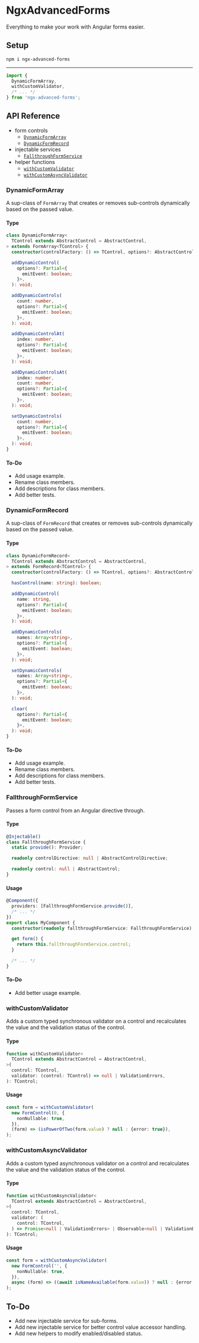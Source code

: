 # NgxAdvancedForms

Everything to make your work with Angular forms easier.

## Setup

```sh
npm i ngx-advanced-forms
```

---

```ts
import {
  DynamicFormArray,
  withCustomValidator,
  /* ... */
} from 'ngx-advanced-forms';
```

## API Reference

- form controls
  - [`DynamicFormArray`](#dynamicformarray)
  - [`DynamicFormRecord`](#dynamicformrecord)
- injectable services
  - [`FallthroughFormService`](#fallthroughformservice)
- helper functions
  - [`withCustomValidator`](#withcustomvalidator)
  - [`withCustomAsyncValidator`](#withcustomasyncvalidator)

### DynamicFormArray

A sup-class of `FormArray` that creates or removes sub-controls dynamically based on the passed value.

#### Type

```ts
class DynamicFormArray<
  TControl extends AbstractControl = AbstractControl,
> extends FormArray<TControl> {
  constructor(controlFactory: () => TControl, options?: AbstractControlOptions);

  addDynamicControl(
    options?: Partial<{
      emitEvent: boolean;
    }>,
  ): void;

  addDynamicControls(
    count: number,
    options?: Partial<{
      emitEvent: boolean;
    }>,
  ): void;

  addDynamicControlAt(
    index: number,
    options?: Partial<{
      emitEvent: boolean;
    }>,
  ): void;

  addDynamicControlsAt(
    index: number,
    count: number,
    options?: Partial<{
      emitEvent: boolean;
    }>,
  ): void;

  setDynamicControls(
    count: number,
    options?: Partial<{
      emitEvent: boolean;
    }>,
  ): void;
}
```

#### To-Do

- Add usage example.
- Rename class members.
- Add descriptions for class members.
- Add better tests.

### DynamicFormRecord

A sup-class of `FormRecord` that creates or removes sub-controls dynamically based on the passed value.

#### Type

```ts
class DynamicFormRecord<
  TControl extends AbstractControl = AbstractControl,
> extends FormRecord<TControl> {
  constructor(controlFactory: () => TControl, options?: AbstractControlOptions);

  hasControl(name: string): boolean;

  addDynamicControl(
    name: string,
    options?: Partial<{
      emitEvent: boolean;
    }>,
  ): void;

  addDynamicControls(
    names: Array<string>,
    options?: Partial<{
      emitEvent: boolean;
    }>,
  ): void;

  setDynamicControls(
    names: Array<string>,
    options?: Partial<{
      emitEvent: boolean;
    }>,
  ): void;

  clear(
    options?: Partial<{
      emitEvent: boolean;
    }>,
  ): void;
}
```

#### To-Do

- Add usage example.
- Rename class members.
- Add descriptions for class members.
- Add better tests.

### FallthroughFormService

Passes a form control from an Angular directive through.

#### Type

```ts
@Injectable()
class FallthroughFormService {
  static provide(): Provider;

  readonly controlDirective: null | AbstractControlDirective;

  readonly control: null | AbstractControl;
}
```

#### Usage

```ts
@Component({
  providers: [FallthroughFormService.provide()],
  /* ... */
})
export class MyComponent {
  constructor(readonly fallthroughFormService: FallthroughFormService) {}

  get form() {
    return this.fallthroughFormService.control;
  }

  /* ... */
}
```

#### To-Do

- Add better usage example.

### withCustomValidator

Adds a custom typed synchronous validator on a control and recalculates the value and the validation status of the control.

#### Type

```ts
function withCustomValidator<
  TControl extends AbstractControl = AbstractControl,
>(
  control: TControl,
  validator: (control: TControl) => null | ValidationErrors,
): TControl;
```

#### Usage

```ts
const form = withCustomValidator(
  new FormControl(0, {
    nonNullable: true,
  }),
  (form) => (isPowerOfTwo(form.value) ? null : {error: true}),
);
```

### withCustomAsyncValidator

Adds a custom typed asynchronous validator on a control and recalculates the value and the validation status of the control.

#### Type

```ts
function withCustomAsyncValidator<
  TControl extends AbstractControl = AbstractControl,
>(
  control: TControl,
  validator: (
    control: TControl,
  ) => Promise<null | ValidationErrors> | Observable<null | ValidationErrors>,
): TControl;
```

#### Usage

```ts
const form = withCustomAsyncValidator(
  new FormControl('', {
    nonNullable: true,
  }),
  async (form) => ((await isNameAvailable(form.value)) ? null : {error: true}),
);
```

## To-Do

- Add new injectable service for sub-forms.
- Add new injectable service for better control value accessor handling.
- Add new helpers to modify enabled/disabled status.
